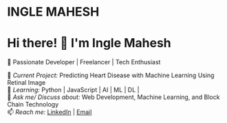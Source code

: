 # INGLE MAHESH
# Hi there! 👋 I'm Ingle Mahesh 
🚀 Passionate Developer | Freelancer | Tech Enthusiast  

🔭 *Current Project:* Predicting Heart Disease with Machine Learning Using Retinal Image                                             
🌱 *Learning:* Python | JavaScript | AI | ML | DL |                                          
💬 *Ask me/ Discuss about:* Web Development, Machine Learning, and Block Chain Technology                                       
📫 *Reach me:* [LinkedIn](https://www.linkedin.com/in/ingle-mahesh-17262a252/) | [Email](inglemahesh984@gmail.com)
